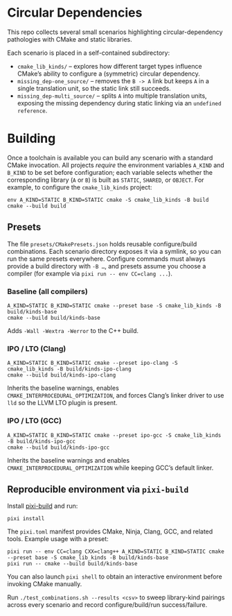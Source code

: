 # Circular Dependencies

This repo collects several small scenarios highlighting circular-dependency pathologies with CMake
and static libraries.

Each scenario is placed in a self-contained subdirectory:

- `cmake_lib_kinds/` – explores how different target types influence CMake’s
  ability to configure a (symmetric) circular dependency.
- `missing_dep-one_source/` – removes the `B -> A` link but keeps `A` in a single translation
  unit, so the static link still succeeds.
- `missing_dep-multi_source/` – splits `A` into multiple translation units, exposing the missing
  dependency during static linking via an `undefined reference`.

# Building

Once a toolchain is available you can build any scenario with a standard CMake invocation. All
projects *require* the environment variables `A_KIND` and `B_KIND` to be set before configuration;
each variable selects whether the corresponding library (`A` or `B`) is built as `STATIC`, `SHARED`,
or `OBJECT`. For example, to configure the `cmake_lib_kinds` project:

```
env A_KIND=STATIC B_KIND=STATIC cmake -S cmake_lib_kinds -B build
cmake --build build
```

## Presets

The file `presets/CMakePresets.json` holds reusable configure/build combinations. Each scenario
directory exposes it via a symlink, so you can run the same presets everywhere. Configure commands
must always provide a build directory with `-B …`, and presets assume you choose a compiler (for
example via `pixi run -- env CC=clang ...`).

### Baseline (all compilers)

````text
A_KIND=STATIC B_KIND=STATIC cmake --preset base -S cmake_lib_kinds -B build/kinds-base
cmake --build build/kinds-base
````
Adds `-Wall -Wextra -Werror` to the C++ build.

### IPO / LTO (Clang)

````text
A_KIND=STATIC B_KIND=STATIC cmake --preset ipo-clang -S cmake_lib_kinds -B build/kinds-ipo-clang
cmake --build build/kinds-ipo-clang
````
Inherits the baseline warnings, enables `CMAKE_INTERPROCEDURAL_OPTIMIZATION`, and forces Clang’s
linker driver to use `lld` so the LLVM LTO plugin is present.

### IPO / LTO (GCC)

````text
A_KIND=STATIC B_KIND=STATIC cmake --preset ipo-gcc -S cmake_lib_kinds -B build/kinds-ipo-gcc
cmake --build build/kinds-ipo-gcc
````
Inherits the baseline warnings and enables `CMAKE_INTERPROCEDURAL_OPTIMIZATION` while keeping GCC’s
default linker.

## Reproducible environment via `pixi-build`

Install [pixi-build](https://pixi.sh/latest/installation/) and run:

```
pixi install
```

The `pixi.toml` manifest provides CMake, Ninja, Clang, GCC, and related tools. Example usage with a
preset:

```
pixi run -- env CC=clang CXX=clang++ A_KIND=STATIC B_KIND=STATIC cmake --preset base -S cmake_lib_kinds -B build/kinds-base
pixi run -- cmake --build build/kinds-base
```

You can also launch `pixi shell` to obtain an interactive environment before invoking CMake
manually.

Run `./test_combinations.sh --results <csv>` to sweep library-kind pairings across every scenario and record configure/build/run success/failure.
